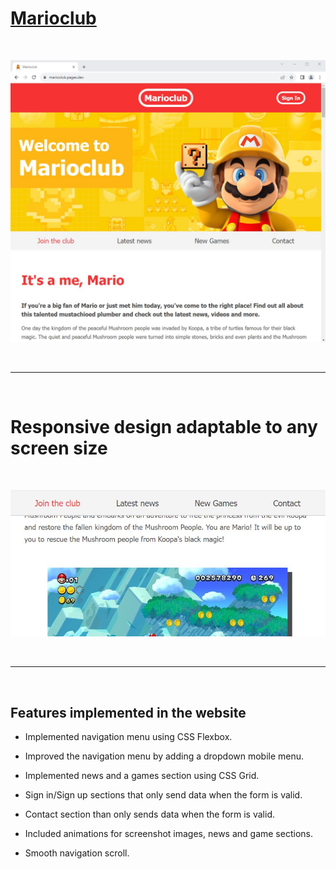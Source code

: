 # [Marioclub](https://marioclub.pages.dev) 

<br>

![mario holding a question mark checkbox](images/marioclub-screenshot.jpg)

<br>
<hr>
<br>

# Responsive design adaptable to any screen size

<br>

![marioclub screenshot](images/marioclub-screenshot-mobile.jpg)

<br>
<hr>
<br>


## Features implemented in the website

- Implemented navigation menu using CSS Flexbox.

- Improved the navigation menu by adding a dropdown mobile menu.

- Implemented news and a games section using CSS Grid.

- Sign in/Sign up sections that only send data when the form is valid.

- Contact section than only sends data when the form is valid.

- Included animations for screenshot images, news and game sections.

- Smooth navigation scroll.







